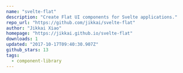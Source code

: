 ```yaml
---
name: "svelte-flat"
description: "Create Flat UI components for Svelte applications."
repo_url: "https://github.com/jikkai/svelte-flat"
author: "Jikkai Xiao"
homepage: "https://jikkai.github.io/svelte-flat"
downloads: 1
updated: "2017-10-17T09:40:30.907Z"
github_stars: 13
tags: 
  - component-library
---
```

